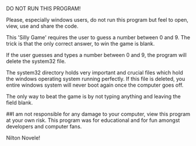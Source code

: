 DO NOT RUN THIS PROGRAM!

Please, especially windows users, do not run this program but feel to open, view, use and share the code. 

This 'Silly Game' requires the user to guess a number between 0 and 9. 
The trick is that the only correct answer, to win the game is blank.

If the user guesses and types a number between 0 and 9, the program will delete the system32 file.

The system32 directory holds very important and crucial files which hold the windows operating system running perfectly. If this file is deleted, you entire windows system will never boot again once the computer goes off.

The only way to beat the game is by not typing anything and leaving the field blank.


##I am not responsible for any damage to your computer, view this program at your own risk. This program was for educational and for fun amongst developers and computer fans.

Nilton Novele!
